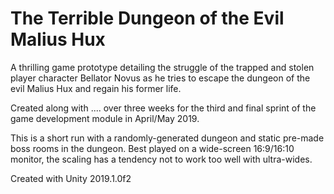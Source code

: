 # The Terrible Dungeon of the Evil Malius Hux

A thrilling game prototype detailing the struggle of the trapped and stolen player character Bellator Novus as he tries to escape the dungeon of the evil Malius Hux and regain his former life.

Created along with .... over three weeks for the third and final sprint of the game development module in April/May 2019. 

This is a short run with a randomly-generated dungeon and static pre-made boss rooms in the dungeon. Best played on a wide-screen 16:9/16:10 monitor, the scaling has a tendency not to work too well with ultra-wides.

Created with Unity 2019.1.0f2
